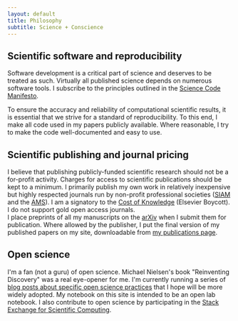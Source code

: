 ```yaml
---
layout: default
title: Philosophy
subtitle: Science + Conscience
---
```


Scientific software and reproducibility
---------------------------------------
Software development is a critical part of science and deserves to be treated
as such.  Virtually all published science depends on numerous software tools.
I subscribe to the principles outlined in the 
[Science Code Manifesto](http://sciencecodemanifesto.org).

To ensure the accuracy and reliability of computational scientific results,
it is essential that we strive for a standard of reproducibility.  To this
end, I make all code used in my papers publicly available.  Where reasonable,
I try to make the code well-documented and easy to use.

Scientific publishing and journal pricing
-----------------------------------------
I believe that publishing publicly-funded scientific research should not
be a for-profit activity.  Charges for access to scientific publications
should be kept to a minimum.  I primarily publish my own work in relatively
inexpensive but highly respected journals run by non-profit professional 
societies ([SIAM](http://www.siam.org) and the [AMS](http://www.ams.org)).
I am a signatory to the [Cost of Knowledge](http://thecostofknowledge.com)
(Elsevier Boycott).  I do not support gold open access journals.  
I place preprints of all my manuscripts on the [arXiv](http://www.arxiv.org)
when I submit them for publication.  Where allowed by the publisher, I put the
final version of my published papers on my site, downloadable from
[my publications page](/publications.html).

Open science
-------------
I'm a fan (not a guru) of open science.  Michael Nielsen's book "Reinventing
Discovery" was a real eye-opener for me.  I'm currently running a series of
[blog posts about specific open science practices](http://davidketcheson.info/tags.html#open-science) that I hope will be more
widely adopted.  My notebook on this site is intended to be an open lab
notebook.  I also contribute to open science by participating in the 
[Stack Exchange for Scientific Computing](http://scicomp.stackexchange.com).
